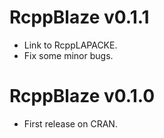 
# RcppBlaze v0.1.1

* Link to RcppLAPACKE.
* Fix some minor bugs.

# RcppBlaze v0.1.0

* First release on CRAN.

